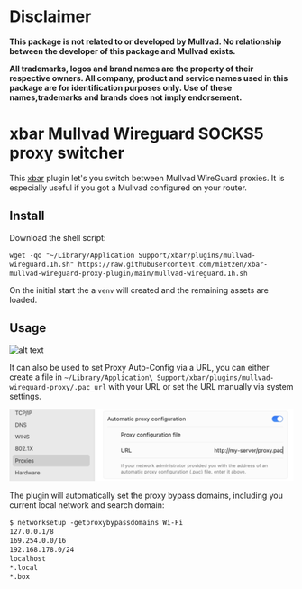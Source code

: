 # Disclaimer

**This package is not related to or developed by Mullvad. No relationship between the developer of this package and Mullvad exists.**

**All trademarks, logos and brand names are the property of their respective owners. All company, product and service names used in this package are for identification purposes only. Use of these names,trademarks and brands does not imply endorsement.**


# xbar Mullvad Wireguard SOCKS5 proxy switcher

This [xbar](https://github.com/matryer/xbar) plugin let's you switch between Mullvad WireGuard proxies.
It is especially useful if you got a Mullvad configured on your router.

## Install

Download the shell script:

```Shell
wget -qo "~/Library/Application Support/xbar/plugins/mullvad-wireguard.1h.sh" https://raw.githubusercontent.com/mietzen/xbar-mullvad-wireguard-proxy-plugin/main/mullvad-wireguard.1h.sh
```

On the initial start the a `venv` will created and the remaining assets are loaded.

## Usage

![alt text](assets/demo.gif "Demo Gif")

It can also be used to set Proxy Auto-Config via a URL, you can either create a file in `~/Library/Application\ Support/xbar/plugins/mullvad-wireguard-proxy/.pac_url` with your URL or set the URL manually via system settings.

![alt text](assets/pac-example.png "PAC Example")

The plugin will automatically set the proxy bypass domains, including you current local network and search domain:

```Shell
$ networksetup -getproxybypassdomains Wi-Fi
127.0.0.1/8
169.254.0.0/16
192.168.178.0/24
localhost
*.local
*.box
```
